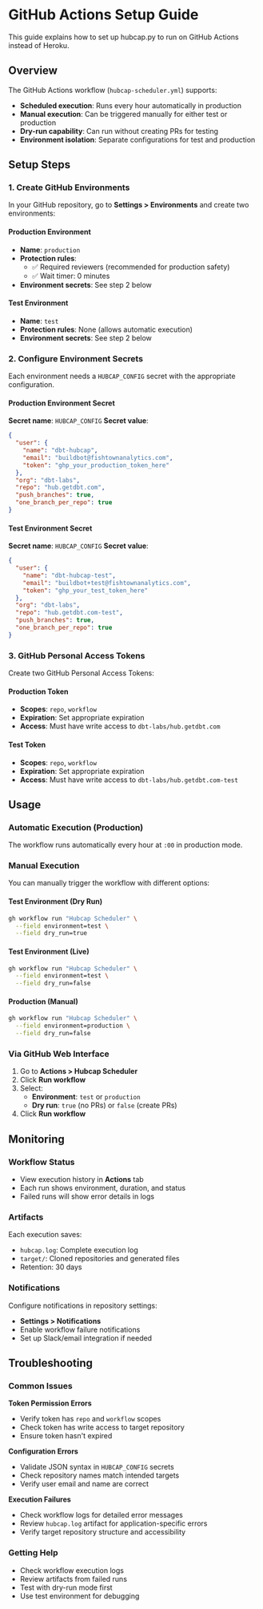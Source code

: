 # GitHub Actions Setup Guide

This guide explains how to set up hubcap.py to run on GitHub Actions instead of Heroku.

## Overview

The GitHub Actions workflow (`hubcap-scheduler.yml`) supports:
- **Scheduled execution**: Runs every hour automatically in production
- **Manual execution**: Can be triggered manually for either test or production
- **Dry-run capability**: Can run without creating PRs for testing
- **Environment isolation**: Separate configurations for test and production

## Setup Steps

### 1. Create GitHub Environments

In your GitHub repository, go to **Settings > Environments** and create two environments:

#### Production Environment
- **Name**: `production`
- **Protection rules**: 
  - ✅ Required reviewers (recommended for production safety)
  - ✅ Wait timer: 0 minutes
- **Environment secrets**: See step 2 below

#### Test Environment  
- **Name**: `test`
- **Protection rules**: None (allows automatic execution)
- **Environment secrets**: See step 2 below

### 2. Configure Environment Secrets

Each environment needs a `HUBCAP_CONFIG` secret with the appropriate configuration.

#### Production Environment Secret
**Secret name**: `HUBCAP_CONFIG`
**Secret value**:
```json
{
  "user": {
    "name": "dbt-hubcap",
    "email": "buildbot@fishtownanalytics.com",
    "token": "ghp_your_production_token_here"
  },
  "org": "dbt-labs",
  "repo": "hub.getdbt.com",
  "push_branches": true,
  "one_branch_per_repo": true
}
```

#### Test Environment Secret
**Secret name**: `HUBCAP_CONFIG`
**Secret value**:
```json
{
  "user": {
    "name": "dbt-hubcap-test",
    "email": "buildbot+test@fishtownanalytics.com",
    "token": "ghp_your_test_token_here"
  },
  "org": "dbt-labs",
  "repo": "hub.getdbt.com-test",
  "push_branches": true,
  "one_branch_per_repo": true
}
```

### 3. GitHub Personal Access Tokens

Create two GitHub Personal Access Tokens:

#### Production Token
- **Scopes**: `repo`, `workflow`
- **Expiration**: Set appropriate expiration
- **Access**: Must have write access to `dbt-labs/hub.getdbt.com`

#### Test Token  
- **Scopes**: `repo`, `workflow`
- **Expiration**: Set appropriate expiration
- **Access**: Must have write access to `dbt-labs/hub.getdbt.com-test`

## Usage

### Automatic Execution (Production)
The workflow runs automatically every hour at `:00` in production mode.

### Manual Execution
You can manually trigger the workflow with different options:

#### Test Environment (Dry Run)
```bash
gh workflow run "Hubcap Scheduler" \
  --field environment=test \
  --field dry_run=true
```

#### Test Environment (Live)
```bash
gh workflow run "Hubcap Scheduler" \
  --field environment=test \
  --field dry_run=false
```

#### Production (Manual)
```bash
gh workflow run "Hubcap Scheduler" \
  --field environment=production \
  --field dry_run=false
```

### Via GitHub Web Interface
1. Go to **Actions > Hubcap Scheduler**
2. Click **Run workflow**
3. Select:
   - **Environment**: `test` or `production`
   - **Dry run**: `true` (no PRs) or `false` (create PRs)
4. Click **Run workflow**

## Monitoring

### Workflow Status
- View execution history in **Actions** tab
- Each run shows environment, duration, and status
- Failed runs will show error details in logs

### Artifacts
Each execution saves:
- `hubcap.log`: Complete execution log
- `target/`: Cloned repositories and generated files
- Retention: 30 days

### Notifications
Configure notifications in repository settings:
- **Settings > Notifications**
- Enable workflow failure notifications
- Set up Slack/email integration if needed

## Troubleshooting

### Common Issues

**Token Permission Errors**
- Verify token has `repo` and `workflow` scopes
- Check token has write access to target repository
- Ensure token hasn't expired

**Configuration Errors**
- Validate JSON syntax in `HUBCAP_CONFIG` secrets
- Check repository names match intended targets
- Verify user email and name are correct

**Execution Failures**
- Check workflow logs for detailed error messages
- Review `hubcap.log` artifact for application-specific errors
- Verify target repository structure and accessibility

### Getting Help
- Check workflow execution logs
- Review artifacts from failed runs
- Test with dry-run mode first
- Use test environment for debugging
